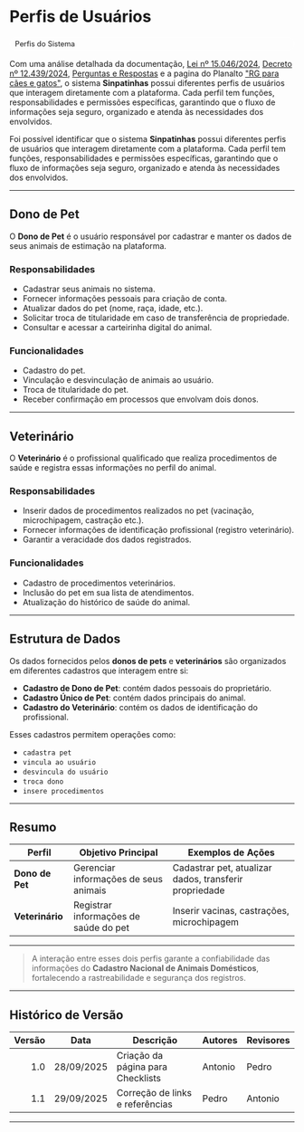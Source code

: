 # Perfis de Usuários

<div class="chip">Perfis do Sistema</div>

Com uma análise detalhada da documentação, [Lei nº 15.046/2024](https://www.planalto.gov.br/ccivil_03/_ato2023-2026/2024/lei/L15046.htm), [Decreto nº 12.439/2024](https://www.planalto.gov.br/ccivil_03/_ato2023-2026/2025/Decreto/D12439.htm), [Perguntas e Respostas](https://www.gov.br/mma/pt-br/noticias/perguntas-e-respostas-sobre-o-propatinhas-e-o-sinpatinhas) e a pagina do Planalto ["RG para cães e gatos"](https://www.gov.br/planalto/pt-br/acompanhe-o-planalto/noticias/2025/04/rg-para-caes-e-gatos-tire-duvidas-sobre-a-nova-acao-do-governo-federal), o sistema **Sinpatinhas** possui diferentes perfis de usuários que interagem diretamente com a plataforma. Cada perfil tem funções, responsabilidades e permissões específicas, garantindo que o fluxo de informações seja seguro, organizado e atenda às necessidades dos envolvidos.

Foi possível identificar que o sistema **Sinpatinhas** possui diferentes perfis de usuários que interagem diretamente com a plataforma. Cada perfil tem funções, responsabilidades e permissões específicas, garantindo que o fluxo de informações seja seguro, organizado e atenda às necessidades dos envolvidos.

---

## Dono de Pet

O **Dono de Pet** é o usuário responsável por cadastrar e manter os dados de seus animais de estimação na plataforma.

### Responsabilidades

- Cadastrar seus animais no sistema.
- Fornecer informações pessoais para criação de conta.
- Atualizar dados do pet (nome, raça, idade, etc.).
- Solicitar troca de titularidade em caso de transferência de propriedade.
- Consultar e acessar a carteirinha digital do animal.

### Funcionalidades

- Cadastro do pet.
- Vinculação e desvinculação de animais ao usuário.
- Troca de titularidade do pet.
- Receber confirmação em processos que envolvam dois donos.

---

## Veterinário

O **Veterinário** é o profissional qualificado que realiza procedimentos de saúde e registra essas informações no perfil do animal.

### Responsabilidades

- Inserir dados de procedimentos realizados no pet (vacinação, microchipagem, castração etc.).
- Fornecer informações de identificação profissional (registro veterinário).
- Garantir a veracidade dos dados registrados.

### Funcionalidades

- Cadastro de procedimentos veterinários.
- Inclusão do pet em sua lista de atendimentos.
- Atualização do histórico de saúde do animal.

---

## Estrutura de Dados

Os dados fornecidos pelos **donos de pets** e **veterinários** são organizados em diferentes cadastros que interagem entre si:

- **Cadastro de Dono de Pet**: contém dados pessoais do proprietário.  
- **Cadastro Único de Pet**: contém dados principais do animal.  
- **Cadastro do Veterinário**: contém os dados de identificação do profissional.  

Esses cadastros permitem operações como:
- `cadastra pet`
- `vincula ao usuário`
- `desvincula do usuário`
- `troca dono`
- `insere procedimentos`

---

## Resumo

| Perfil        | Objetivo Principal | Exemplos de Ações |
|---------------|-------------------|-------------------|
| **Dono de Pet** | Gerenciar informações de seus animais | Cadastrar pet, atualizar dados, transferir propriedade |
| **Veterinário** | Registrar informações de saúde do pet | Inserir vacinas, castrações, microchipagem |

---

> A interação entre esses dois perfis garante a confiabilidade das informações do **Cadastro Nacional de Animais Domésticos**, fortalecendo a rastreabilidade e segurança dos registros.

---

## Histórico de Versão

| Versão | Data       | Descrição                                   | Autores  | Revisores |
|-------:|------------|----------------------------------------------|----------|-----------|
| 1.0    | 28/09/2025 | Criação da página para Checklists   | Antonio  | Pedro        |
| 1.1    | 29/09/2025 | Correção de links e referências            | Pedro  | Antonio     |

---

<style>
:root{
  --sp-blue: #3766ae;      
  --sp-blue-600:#2f5a9b;
  --sp-blue-100:#e8f0fb;
  --muted: #475569;
  --bg-card: #ffffff;
  --ring: rgba(55,102,174,.25);
}

/* ====== Hero ====== */
.plan-hero{
  background: linear-gradient(135deg, #9333ea 0%, #6366f1 100%);
  border-radius: 14px;
  padding: 1.25rem 1.25rem;
  color: #fff;
  margin: .5rem 0 1.25rem;
  box-shadow: 0 10px 24px rgba(99,102,241,.18);
}
.plan-hero__title{
  font-size: 1.35rem;
  font-weight: 800;
  letter-spacing: .3px;
}
.plan-hero__chips{ margin-top: .5rem; display:flex; gap:.5rem; flex-wrap: wrap; }
.chip{
  font-size: .8rem;
  background: rgba(255,255,255,.18);
  border: 1px solid rgba(255,255,255,.35);
  padding: .25rem .55rem;
  border-radius: 999px;
  backdrop-filter: blur(2px);
}

/* ====== Grid ====== */
.plan-grid{
  display: grid;
  grid-template-columns: repeat(auto-fit, minmax(240px, 1fr));
  gap: 16px;
  align-items: stretch;
}

/* ====== Card ====== */
.card{
  display: block;
  text-decoration: none !important;
  background: var(--bg-card);
  border: 1px solid #e5e7eb;
  border-radius: 14px;
  padding: 16px 16px 14px;
  box-shadow: 0 2px 12px rgba(0,0,0,.04);
  transition: transform .2s ease, box-shadow .2s ease, border-color .2s ease;
  position: relative;
}
.card::before{
  content:"";
  position:absolute; inset:0;
  border-radius: 14px;
  padding:1px;
  background: linear-gradient(135deg, #8b5cf6 0%, #6366f1 100%);
  -webkit-mask: linear-gradient(#000 0 0) content-box, linear-gradient(#000 0 0);
  -webkit-mask-composite: xor; mask-composite: exclude;
  opacity:.0; transition: opacity .2s ease;
}
.card:hover{
  transform: translateY(-4px);
  box-shadow: 0 10px 22px rgba(0,0,0,.10);
  border-color: transparent;
}
.card:hover::before{ opacity: .9; }

.card__icon{
  width: 46px; height: 46px;
  border-radius: 12px;
  background: var(--sp-blue-100);
  display:grid; place-items:center;
  font-size: 1.35rem;
  margin-bottom: 10px;
  color: var(--sp-blue);
  box-shadow: inset 0 0 0 1px rgba(55,102,174,.12);
}
.card__title{
  font-weight: 700;
  font-size: 1.05rem;
  margin-bottom: 4px;
  color: #0f172a;
}
.card__desc{
  color: var(--muted);
  font-size: .95rem;
  line-height: 1.35;
}
</style>

